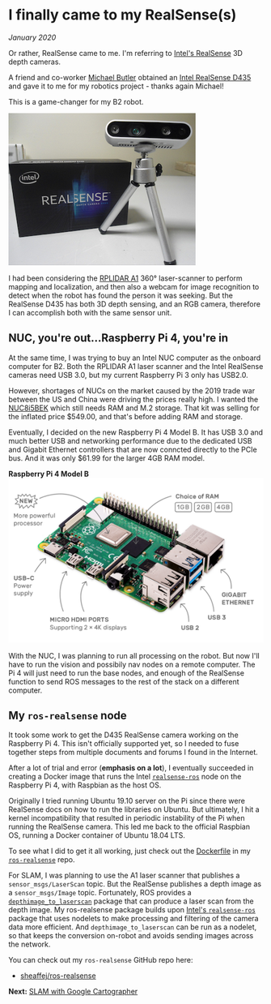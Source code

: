 # I finally came to my RealSense(s)

_January 2020_

Or rather, RealSense came to me. I'm referring to [Intel's RealSense](https://www.intelrealsense.com/stereo-depth/) 3D depth cameras.

A friend and co-worker [Michael Butler](https://github.com/mtbutler93) obtained an [Intel RealSense D435](https://www.intelrealsense.com/depth-camera-d435/) and gave it to me for my robotics project - thanks again Michael!

This is a game-changer for my B2 robot. 

![](/b2/images/4wd-base/d435_realsense_300px.jpg)

I had been considering the [RPLIDAR A1](http://www.slamtec.com/en/lidar/a1) 360° laser-scanner to perform mapping and localization, and then also a webcam for image recognition to detect when the robot has found the person it was seeking. But the RealSense D435 has both 3D depth sensing, and an RGB camera, therefore I can accomplish both with the same sensor unit.

## NUC, you're out...Raspberry Pi 4, you're in
At the same time, I was trying to buy an Intel NUC computer as the onboard computer for B2. Both the RPLIDAR A1 laser scanner and the Intel RealSense cameras need USB 3.0, but my current Raspberry Pi 3 only has USB2.0.

However, shortages of NUCs on the market caused by the 2019 trade war between the US and China were driving the prices really high. I wanted the [NUC8i5BEK](https://www.intel.com/content/www/us/en/products/boards-kits/nuc/kits/nuc8i5bek.html) which still needs RAM and M.2 storage. That kit was selling for the inflated price $549.00, and that's before adding RAM and storage.

Eventually, I decided on the new Raspberry Pi 4 Model B. It has USB 3.0 and much better USB and networking performance due to the dedicated USB and Gigabit Ethernet controllers that are now conncted directly to the PCIe bus. And it was only $61.99 for the larger 4GB RAM model.

**Raspberry Pi 4 Model B**
![](/b2/images/4wd-base/rpi4.png)

With the NUC, I was planning to run all processing on the robot. But now I'll have to run the vision and possibily nav nodes on a remote computer. The Pi 4 will just need to run the base nodes, and enough of the RealSense function to send ROS messages to the rest of the stack on a different computer.

## My `ros-realsense` node
It took some work to get the D435 RealSense camera working on the Raspberry Pi 4. This isn't officially supported yet, so I needed to fuse together steps from multiple documents and forums I found in the Internet. 

After a lot of trial and error (__emphasis on a lot__), I eventually succeeded in creating a Docker image that runs the Intel [`realsense-ros`](https://github.com/IntelRealSense/realsense-ros) node on the Raspberry Pi 4, with Raspbian as the host OS.

Originally I tried running Ubuntu 19.10 server on the Pi since there were RealSense docs on how to run the libraries on Ubuntu. But ultimately, I hit a kernel incompatibility that resulted in periodic instability of the Pi when running the RealSense camera. This led me back to the official Raspbian OS, running a Docker container of Ubuntu 18.04 LTS. 

To see what I did to get it all working, just check out the [Dockerfile](https://github.com/sheaffej/ros-realsense/blob/master/Dockerfile) in my [`ros-realsense`](https://github.com/sheaffej/ros-realsense) repo.

For SLAM, I was planning to use the A1 laser scanner that publishes a `sensor_msgs/LaserScan` topic. But the RealSense publishes a depth image as a `sensor_msgs/Image` topic. Fortunately, ROS provides a [`depthimage_to_laserscan`](http://wiki.ros.org/depthimage_to_laserscan) package that can produce a laser scan from the depth image. My ros-realsense package builds upon [Intel's `realsense-ros`](https://github.com/IntelRealSense/realsense-ros) package that uses nodelets to make processing and filtering of the camera data more efficient. And `depthimage_to_laserscan` can be run as a nodelet, so that keeps the conversion on-robot and avoids sending images across the network.

You can check out my `ros-realsense` GitHub repo here:
* [sheaffej/ros-realsense](https://github.com/sheaffej/ros-realsense)

**Next:** [SLAM with Google Cartographer](/b2/slam/slam-with-cartographer)
